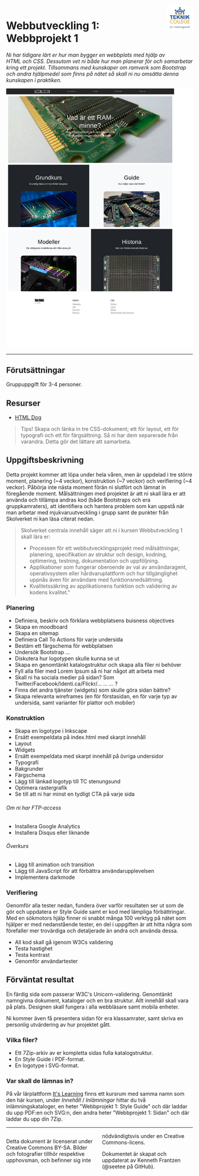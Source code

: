 <header style="float:right;">
  <img src="../../resources/img/tcstenungsund.png" style="width:5em;" />
</header>

# Webbutveckling 1: Webbprojekt 1

*Ni har tidigare lärt er hur man bygger en webbplats med hjälp av HTML och CSS. Dessutom vet ni både hur man planerar för och samarbetar kring ett projekt. Tillsammans med kunskaper om ramverk som Bootstrap och andra hjälpmedel som finns på nätet så skall ni nu omsätta denna kunskapen i praktiken.*

![Ett exempel på färdig uppgift](../img/weuweb01_-_webbprojekt_1_0.png)

---

## Förutsättningar

Gruppuppgift för 3-4 personer.

## Resurser
* [HTML Dog](https://htmldog.com/)


> Tips! Skapa och länka in tre CSS-dokument; ett för layout, ett för typografi och ett för färgsättning. Så ni har dem separerade från varandra. Detta gör det lättare att samarbeta.

## Uppgiftsbeskrivning

Detta projekt kommer att löpa under hela våren, men är uppdelad i tre större moment, planering (\~4 veckor), konstruktion (\~7 veckor) och verifiering (\~4 veckor). Påbörja inte nästa moment förän ni slutfört och lämnat in föregående moment. Målsättningen med projektet är att ni skall lära er att använda och tillämpa andras kod (både Bootstraps och era gruppkamraters), att identifiera och hantera problem som kan uppstå när man arbetar med mjukvaruutveckling i grupp samt de punkter från Skolverket ni kan läsa citerat nedan.

> Skolverket centrala innehåll säger att ni i kursen Webbutveckling 1 skall lära er:
> * Processen för ett webbutvecklingsprojekt med målsättningar, planering, specifikation av struktur och design, kodning, optimering, testning, dokumentation och uppföljning.
> * Applikationer som fungerar oberoende av val av användaragent, operativsystem eller hårdvaruplattform och hur tillgänglighet uppnås även för användare med funktionsnedsättning.
> * Kvalitetssäkring av applikationens funktion och validering av kodens kvalitet."

### Planering

* Definiera, beskriv och förklara webbplatsens buisness objectives
* Skapa en moodboard
* Skapa en sitemap
* Definiera Call To Actions för varje undersida
* Bestäm ett färgschema för webbplatsen
* Undersök Bootstrap ...
* Diskutera hur logotypen skulle kunna se ut
* Skapa en genomtänkt katalogstruktur och skapa alla filer ni behöver
* Fyll alla filer med Lorem Ipsum så ni har något att arbeta med
* Skall ni ha sociala medier på sidan? Som Twitter/Facebook/Identi.ca/Flickr/... ... ... ?
* Finns det andra tjänster (widgets) som skulle göra sidan bättre?
* Skapa relevanta wireframes (en för förstasidan, en för varje typ av undersida, samt varianter för plattor och mobiler)

### Konstruktion

* Skapa en logotype i Inkscape
* Ersätt exempeldata på index.html med skarpt innehåll
* Layout
* Widgets
* Ersätt exempeldata med skarpt innehåll på övriga undersidor
* Typografi
* Bakgrunder
* Färgschema
* Lägg till länkad logotyp till TC stenungsund
* Optimera rastergrafik
* Se till att ni har minst en tydligt CTA på varje sida

###### Om ni har FTP-access

* Installera Google Analytics
* Installera Disqus eller liknande

###### Överkurs

* Lägg till animation och transition
* Lägg till JavaScript för att förbättra användarupplevelsen
* Implementera darkmode

### Verifiering

Genomför alla tester nedan, fundera över varför resultaten ser ut som de gör och uppdatera er Style Guide samt er kod med lämpliga förbättringar. Med en sökmotors hjälp finner ni snabbt många 100 verktyg på nätet som hjälper er med nedanstående tester, en del i uppgiften är att hitta några som förefaller mer trovärdiga och detaljerade än andra och använda dessa.

* All kod skall gå igenom W3Cs validering
* Testa hastighet
* Testa kontrast
* Genomför användartester

## Förväntat resultat

En färdig sida som passerar W3C's Unicorn-validering. Genomtänkt namngivna dokument, kataloger och en bra struktur. Allt innehåll skall vara på plats. Designen skall fungera i alla webbläsare samt mobila enheter.

Ni kommer även få presentera sidan för era klassamrater, samt skriva en personlig utvärdering av hur projektet gått.

### Vilka filer?

* Ett 7Zip-arkiv av er kompletta sidas fulla katalogstruktur.
* En Style Guide i PDF-format.
* En logotype i SVG-format.

### Var skall de lämnas in?

På vår lärplattform [It's Learning](https://stenungsund.itslearning.com/) finns ett kursrum med samma namn som den här kursen, under *Innehåll* / *Inlämningar* hittar du två inlämningskataloger, en heter "Webbprojekt 1: Style Guide" och där laddar du upp PDF:en och SVG:n, den andra heter "Webbprojekt 1: Sidan" och där laddar du upp din 7Zip.

---

<footer style="columns: 2">
  <p>Detta dokument är licenserat under Creative Commons BY-SA. Bilder och fotografier tillhör respektive upphovsman, och befinner sig inte nödvändigtsvis under en Creative Commons-licens.</p>
  <p>Dokumentet är skapat och uppdaterat av Kenneth Frantzen (@seetee på GitHub).</p>
</footer>
